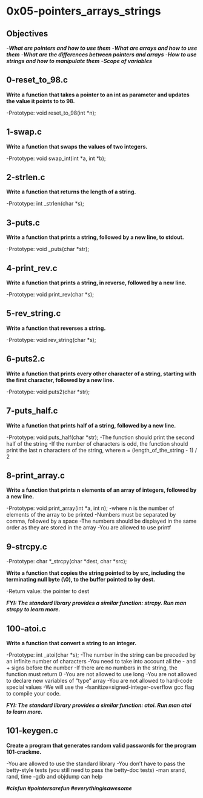 # 0x05-pointers_arrays_strings

## Objectives

-***What are pointers and how to use them***
-***What are arrays and how to use them***
-***What are the differences between pointers and arrays***
-***How to use strings and how to manipulate them***
-***Scope of variables***

## 0-reset_to_98.c

**Write a function that takes a pointer to an int as parameter and updates the value it points to to 98.**

-Prototype: void reset_to_98(int *n);

## 1-swap.c

**Write a function that swaps the values of two integers.**

-Prototype: void swap_int(int *a, int *b);

## 2-strlen.c

**Write a function that returns the length of a string.**

-Prototype: int _strlen(char *s);

## 3-puts.c

**Write a function that prints a string, followed by a new line, to stdout.**

-Prototype: void _puts(char *str);

## 4-print_rev.c

**Write a function that prints a string, in reverse, followed by a new line.**

-Prototype: void print_rev(char *s);

## 5-rev_string.c

**Write a function that reverses a string.**

-Prototype: void rev_string(char *s);

## 6-puts2.c

**Write a function that prints every other character of a string, starting with the first character, followed by a new line.**

-Prototype: void puts2(char *str);

## 7-puts_half.c

**Write a function that prints half of a string, followed by a new line.**

-Prototype: void puts_half(char *str);
-The function should print the second half of the string
-If the number of characters is odd, the function should print the last n characters of the string, where n = (length_of_the_string - 1) / 2

## 8-print_array.c

**Write a function that prints n elements of an array of integers, followed by a new line.**

-Prototype: void print_array(int *a, int n);
-where n is the number of elements of the array to be printed
-Numbers must be separated by comma, followed by a space
-The numbers should be displayed in the same order as they are stored in the array
-You are allowed to use printf

## 9-strcpy.c

-Prototype: char *_strcpy(char *dest, char *src);

**Write a function that copies the string pointed to by src, including the terminating null byte (\0), to the buffer pointed to by dest.**

-Return value: the pointer to dest

***FYI: The standard library provides a similar function: strcpy. Run man strcpy to learn more.***

## 100-atoi.c

**Write a function that convert a string to an integer.**

-Prototype: int _atoi(char *s);
-The number in the string can be preceded by an infinite number of characters
-You need to take into account all the - and + signs before the number
-If there are no numbers in the string, the function must return 0
-You are not allowed to use long
-You are not allowed to declare new variables of “type” array
-You are not allowed to hard-code special values
-We will use the -fsanitize=signed-integer-overflow gcc flag to compile your code.

***FYI: The standard library provides a similar function: atoi. Run man atoi to learn more.***

## 101-keygen.c

**Create a program that generates random valid passwords for the program 101-crackme.**

-You are allowed to use the standard library
-You don’t have to pass the betty-style tests (you still need to pass the betty-doc tests)
-man srand, rand, time
-gdb and objdump can help

***#cisfun #pointersarefun #everythingisawesome***


